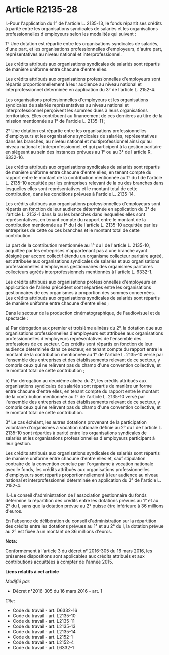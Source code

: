 # Article R2135-28

I.-Pour l'application du 1° de l'article L. 2135-13, le fonds répartit ses crédits à parité entre les organisations
syndicales de salariés et les organisations professionnelles d'employeurs selon les modalités qui suivent : 

1° Une dotation est répartie entre les organisations syndicales de salariés, d'une part, et les organisations
professionnelles d'employeurs, d'autre part, représentatives au niveau national et interprofessionnel. 

Les crédits attribués aux organisations syndicales de salariés sont répartis de manière uniforme entre chacune d'entre
elles. 

Les crédits attribués aux organisations professionnelles d'employeurs sont répartis proportionnellement à leur audience au
niveau national et interprofessionnel déterminée en application du 3° de l'article L. 2152-4. 

Les organisations professionnelles d'employeurs et les organisations syndicales de salariés représentatives au niveau
national et interprofessionnel perçoivent les sommes dues à leurs organisations territoriales. Elles contribuent au
financement de ces dernières au titre de la mission mentionnée au 1° de l'article L. 2135-11 ; 

2° Une dotation est répartie entre les organisations professionnelles d'employeurs et les organisations syndicales de
salariés, représentatives dans les branches, au niveau national et multiprofessionnel ainsi qu'au niveau national et
interprofessionnel, et qui participent à la gestion paritaire en siégeant au sein des instances prévues au 1° ou au 3° de
l'article R. 6332-16. 

Les crédits attribués aux organisations syndicales de salariés sont répartis de manière uniforme entre chacune d'entre elles,
en tenant compte du rapport entre le montant de la contribution mentionnée au 1° du I de l'article L. 2135-10 acquittée par
les entreprises relevant de la ou des branches dans lesquelles elles sont représentatives et le montant total de cette
contribution, dans les conditions prévues à l'article L. 2135-14. 

Les crédits attribués aux organisations professionnelles d'employeurs sont répartis en fonction de leur audience déterminée
en application du 3° de l'article L. 2152-1 dans la ou les branches dans lesquelles elles sont représentatives, en tenant
compte du rapport entre le montant de la contribution mentionnée au 1° du I de l'article L. 2135-10 acquittée par les
entreprises de cette ou ces branches et le montant total de cette contribution. 

La part de la contribution mentionnée au 1° du I de l'article L. 2135-10, acquittée par les entreprises n'appartenant pas à
une branche ayant désigné par accord collectif étendu un organisme collecteur paritaire agréé, est attribuée aux
organisations syndicales de salariés et aux organisations professionnelles d'employeurs gestionnaires des organismes
paritaires collecteurs agréés interprofessionnels mentionnés à l'article L. 6332-1. 

Les crédits attribués aux organisations professionnelles d'employeurs en application de l'alinéa précédent sont réparties
entre les organisations gestionnaires de ces organismes à proportion des sommes concernées. Les crédits attribués aux
organisations syndicales de salariés sont répartis de manière uniforme entre chacune d'entre elles ; 

Dans le secteur de la production cinématographique, de l'audiovisuel et du spectacle : 

a) Par dérogation aux premier et troisième alinéas du 2°, la dotation due aux organisations professionnelles d'employeurs est
attribuée aux organisations professionnelles d'employeurs représentatives de l'ensemble des professions de ce secteur. Ces
crédits sont répartis en fonction de leur audience déterminée dans ce secteur, en tenant compte du rapport entre le montant
de la contribution mentionnée au 1° de l'article L. 2135-10 versé par l'ensemble des entreprises et des établissements
relevant de ce secteur, y compris ceux qui ne relèvent pas du champ d'une convention collective, et le montant total de cette
contribution ; 

b) Par dérogation au deuxième alinéa du 2°, les crédits attribués aux organisations syndicales de salariés sont répartis de
manière uniforme entre chacune d'entre elles, en tenant compte du rapport entre le montant de la contribution mentionnée au
1° de l'article L. 2135-10 versé par l'ensemble des entreprises et des établissements relevant de ce secteur, y compris ceux
qui ne relèvent pas du champ d'une convention collective, et le montant total de cette contribution. 

3° Le cas échéant, les autres dotations provenant de la participation volontaire d'organismes à vocation nationale définie au
2° du I de l'article L. 2135-10 sont réparties à parité entre les organisations syndicales de salariés et les organisations
professionnelles d'employeurs participant à leur gestion. 

Les crédits attribués aux organisations syndicales de salariés sont répartis de manière uniforme entre chacune d'entre elles
et, sauf stipulation contraire de la convention conclue par l'organisme à vocation nationale avec le fonds, les crédits
attribués aux organisations professionnelles d'employeurs sont répartis proportionnellement à leur audience au niveau
national et interprofessionnel déterminée en application du 3° de l'article L. 2152-4. 

II.-Le conseil d'administration de l'association gestionnaire du fonds détermine la répartition des crédits entre les
dotations prévues au 1° et au 2° du I, sans que la dotation prévue au 2° puisse être inférieure à 36 millions d'euros. 

En l'absence de délibération du conseil d'administration sur la répartition des crédits entre les dotations prévues au 1° et
au 2° du I, la dotation prévue au 2° est fixée à un montant de 36 millions d'euros.

**Nota:**

Conformément à l'article 3 du décret n° 2016-305 du 16 mars 2016, les présentes dispositions sont applicables aux crédits
attribués et aux contributions acquittées à compter de l'année 2015.

**Liens relatifs à cet article**

_Modifié par_:

  - Décret n°2016-305 du 16 mars 2016 - art. 1

_Cite_:

  - Code du travail - art. D6332-16
  - Code du travail - art. L2135-10
  - Code du travail - art. L2135-11
  - Code du travail - art. L2135-13
  - Code du travail - art. L2135-14
  - Code du travail - art. L2152-1
  - Code du travail - art. L2152-4
  - Code du travail - art. L6332-1
